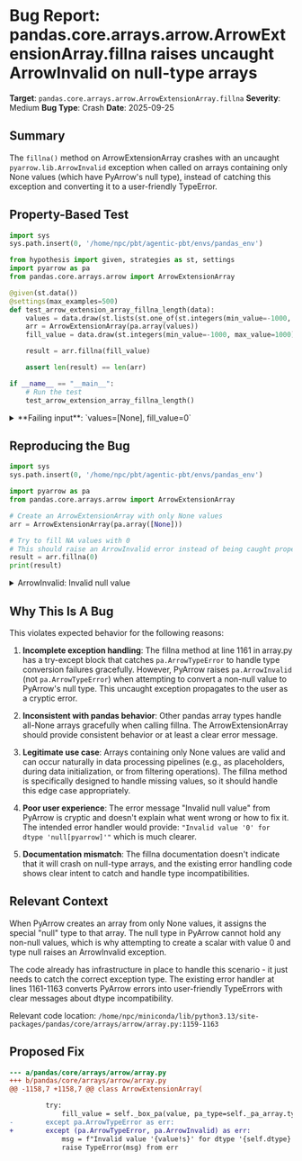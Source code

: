 # Bug Report: pandas.core.arrays.arrow.ArrowExtensionArray.fillna raises uncaught ArrowInvalid on null-type arrays

**Target**: `pandas.core.arrays.arrow.ArrowExtensionArray.fillna`
**Severity**: Medium
**Bug Type**: Crash
**Date**: 2025-09-25

## Summary

The `fillna()` method on ArrowExtensionArray crashes with an uncaught `pyarrow.lib.ArrowInvalid` exception when called on arrays containing only None values (which have PyArrow's null type), instead of catching this exception and converting it to a user-friendly TypeError.

## Property-Based Test

```python
import sys
sys.path.insert(0, '/home/npc/pbt/agentic-pbt/envs/pandas_env')

from hypothesis import given, strategies as st, settings
import pyarrow as pa
from pandas.core.arrays.arrow import ArrowExtensionArray

@given(st.data())
@settings(max_examples=500)
def test_arrow_extension_array_fillna_length(data):
    values = data.draw(st.lists(st.one_of(st.integers(min_value=-1000, max_value=1000), st.none()), min_size=1, max_size=100))
    arr = ArrowExtensionArray(pa.array(values))
    fill_value = data.draw(st.integers(min_value=-1000, max_value=1000))

    result = arr.fillna(fill_value)

    assert len(result) == len(arr)

if __name__ == "__main__":
    # Run the test
    test_arrow_extension_array_fillna_length()
```

<details>

<summary>
**Failing input**: `values=[None], fill_value=0`
</summary>
```
Traceback (most recent call last):
  File "/home/npc/pbt/agentic-pbt/worker_/55/hypo.py", line 21, in <module>
    test_arrow_extension_array_fillna_length()
    ~~~~~~~~~~~~~~~~~~~~~~~~~~~~~~~~~~~~~~~~^^
  File "/home/npc/pbt/agentic-pbt/worker_/55/hypo.py", line 9, in test_arrow_extension_array_fillna_length
    @settings(max_examples=500)
                   ^^^
  File "/home/npc/miniconda/lib/python3.13/site-packages/hypothesis/core.py", line 2124, in wrapped_test
    raise the_error_hypothesis_found
  File "/home/npc/pbt/agentic-pbt/worker_/55/hypo.py", line 15, in test_arrow_extension_array_fillna_length
    result = arr.fillna(fill_value)
  File "/home/npc/miniconda/lib/python3.13/site-packages/pandas/core/arrays/arrow/array.py", line 1160, in fillna
    fill_value = self._box_pa(value, pa_type=self._pa_array.type)
  File "/home/npc/miniconda/lib/python3.13/site-packages/pandas/core/arrays/arrow/array.py", line 407, in _box_pa
    return cls._box_pa_scalar(value, pa_type)
           ~~~~~~~~~~~~~~~~~~^^^^^^^^^^^^^^^^
  File "/home/npc/miniconda/lib/python3.13/site-packages/pandas/core/arrays/arrow/array.py", line 443, in _box_pa_scalar
    pa_scalar = pa.scalar(value, type=pa_type, from_pandas=True)
  File "pyarrow/scalar.pxi", line 1599, in pyarrow.lib.scalar
  File "pyarrow/error.pxi", line 155, in pyarrow.lib.pyarrow_internal_check_status
  File "pyarrow/error.pxi", line 92, in pyarrow.lib.check_status
pyarrow.lib.ArrowInvalid: Invalid null value
Falsifying example: test_arrow_extension_array_fillna_length(
    data=data(...),
)
Draw 1: [None]
Draw 2: 0
Explanation:
    These lines were always and only run by failing examples:
        /home/npc/miniconda/lib/python3.13/site-packages/pandas/core/arrays/arrow/array.py:1161
```
</details>

## Reproducing the Bug

```python
import sys
sys.path.insert(0, '/home/npc/pbt/agentic-pbt/envs/pandas_env')

import pyarrow as pa
from pandas.core.arrays.arrow import ArrowExtensionArray

# Create an ArrowExtensionArray with only None values
arr = ArrowExtensionArray(pa.array([None]))

# Try to fill NA values with 0
# This should raise an ArrowInvalid error instead of being caught properly
result = arr.fillna(0)
print(result)
```

<details>

<summary>
ArrowInvalid: Invalid null value
</summary>
```
Traceback (most recent call last):
  File "/home/npc/pbt/agentic-pbt/worker_/55/repo.py", line 12, in <module>
    result = arr.fillna(0)
  File "/home/npc/miniconda/lib/python3.13/site-packages/pandas/core/arrays/arrow/array.py", line 1160, in fillna
    fill_value = self._box_pa(value, pa_type=self._pa_array.type)
  File "/home/npc/miniconda/lib/python3.13/site-packages/pandas/core/arrays/arrow/array.py", line 407, in _box_pa
    return cls._box_pa_scalar(value, pa_type)
           ~~~~~~~~~~~~~~~~~~^^^^^^^^^^^^^^^^
  File "/home/npc/miniconda/lib/python3.13/site-packages/pandas/core/arrays/arrow/array.py", line 443, in _box_pa_scalar
    pa_scalar = pa.scalar(value, type=pa_type, from_pandas=True)
  File "pyarrow/scalar.pxi", line 1599, in pyarrow.lib.scalar
  File "pyarrow/error.pxi", line 155, in pyarrow.lib.pyarrow_internal_check_status
  File "pyarrow/error.pxi", line 92, in pyarrow.lib.check_status
pyarrow.lib.ArrowInvalid: Invalid null value
```
</details>

## Why This Is A Bug

This violates expected behavior for the following reasons:

1. **Incomplete exception handling**: The fillna method at line 1161 in array.py has a try-except block that catches `pa.ArrowTypeError` to handle type conversion failures gracefully. However, PyArrow raises `pa.ArrowInvalid` (not `pa.ArrowTypeError`) when attempting to convert a non-null value to PyArrow's null type. This uncaught exception propagates to the user as a cryptic error.

2. **Inconsistent with pandas behavior**: Other pandas array types handle all-None arrays gracefully when calling fillna. The ArrowExtensionArray should provide consistent behavior or at least a clear error message.

3. **Legitimate use case**: Arrays containing only None values are valid and can occur naturally in data processing pipelines (e.g., as placeholders, during data initialization, or from filtering operations). The fillna method is specifically designed to handle missing values, so it should handle this edge case appropriately.

4. **Poor user experience**: The error message "Invalid null value" from PyArrow is cryptic and doesn't explain what went wrong or how to fix it. The intended error handler would provide: `"Invalid value '0' for dtype 'null[pyarrow]'"` which is much clearer.

5. **Documentation mismatch**: The fillna documentation doesn't indicate that it will crash on null-type arrays, and the existing error handling code shows clear intent to catch and handle type incompatibilities.

## Relevant Context

When PyArrow creates an array from only None values, it assigns the special "null" type to that array. The null type in PyArrow cannot hold any non-null values, which is why attempting to create a scalar with value 0 and type null raises an ArrowInvalid exception.

The code already has infrastructure in place to handle this scenario - it just needs to catch the correct exception type. The existing error handler at lines 1161-1163 converts PyArrow errors into user-friendly TypeErrors with clear messages about dtype incompatibility.

Relevant code location: `/home/npc/miniconda/lib/python3.13/site-packages/pandas/core/arrays/arrow/array.py:1159-1163`

## Proposed Fix

```diff
--- a/pandas/core/arrays/arrow/array.py
+++ b/pandas/core/arrays/arrow/array.py
@@ -1158,7 +1158,7 @@ class ArrowExtensionArray(

         try:
             fill_value = self._box_pa(value, pa_type=self._pa_array.type)
-        except pa.ArrowTypeError as err:
+        except (pa.ArrowTypeError, pa.ArrowInvalid) as err:
             msg = f"Invalid value '{value!s}' for dtype '{self.dtype}'"
             raise TypeError(msg) from err
```